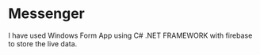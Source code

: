 # Messenger
I have used Windows Form App using C# .NET FRAMEWORK with firebase to store the live data.
